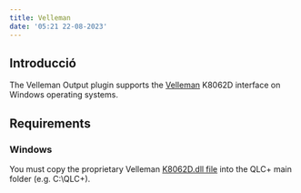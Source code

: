 ```yaml
---
title: Velleman
date: '05:21 22-08-2023'
---
```


Introducció
--------------

The Velleman Output plugin supports the [Velleman](https://www.velleman.eu/locale/) K8062D interface on Windows operating systems.

Requirements
--------------

### Windows

You must copy the proprietary Velleman [K8062D.dll file](https://www.qlcplus.org/misc/K8062DLL_mod1.zip) into the QLC+ main folder (e.g. C:\\QLC+).